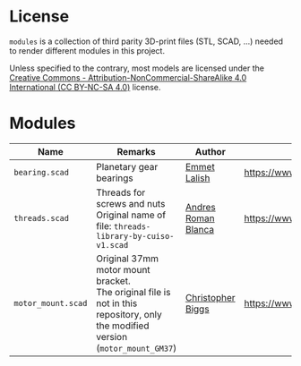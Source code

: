# License

`modules` is a collection of third parity 3D-print files (STL, SCAD, ...) needed to render different modules in this project.

Unless specified to the contrary, most models are licensed under the [Creative Commons - Attribution-NonCommercial-ShareAlike 4.0 International (CC BY-NC-SA 4.0)](https://creativecommons.org/licenses/by-nc-sa/4.0/) license.

# Modules


| Name | Remarks | Author | Link |
| ------ | --------- | ------ | ------ |
| `bearing.scad` | Planetary gear bearings | [Emmet Lalish](https://www.thingiverse.com/emmett/designs) | https://www.thingiverse.com/thing:53451 |
| `threads.scad` | Threads for screws and nuts<br />Original name of file: `threads-library-by-cuiso-v1.scad` | [Andres Roman Blanca](https://www.thingiverse.com/cuiso/designs) | https://www.thingiverse.com/thing:3131126 |
| `motor_mount.scad` | Original 37mm motor mount bracket.<br />The original file is not in this repository, only the modified version (`motor_mount_GM37`) | [Christopher Biggs](https://www.thingiverse.com/unixbigot/designs) | https://www.thingiverse.com/thing:2482208 |

